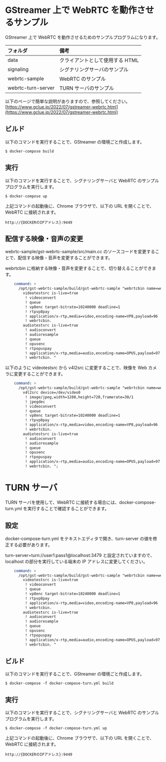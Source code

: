 # GStreamer 上で WebRTC を動作させるサンプル

GStreamer 上で WebRTC を動作させるためのサンプルプログラムになります。

|フォルダ|備考|
|:--|:--|
|data|クライアントとして使用する HTML|
|signaling|シグナリングサーバのサンプル|
|webrtc-sample|WebRTC のサンプル|
|webrtc-turn-server|TURN サーバのサンプル|

以下のページで簡単な説明がありますので、参照してください。<br>
[https://www.gclue.jp/2022/07/gstreamer-webrtc.html](https://www.gclue.jp/2022/07/gstreamer-webrtc.html)

## ビルド

以下のコマンドを実行することで、GStreamer の環境ごと作成します。

```
$ docker-compose build
```

## 実行

以下のコマンドを実行することで、シグナリングサーバと WebRTC のサンプルプログラムを実行します。

```
$ docker-compose up
```

上記コマンドの起動後に、Chrome ブラウザで、以下の URL を開くことで、WebRTC に接続されます。

```
http://{DOCKERのIPアドレス}:9449
```

## 配信する映像・音声の変更

webrtc-sample/gst-webrtc-sample/src/main.cc のソースコードを変更することで、配信する映像・音声を変更することができます。

webrtcbin に格納する映像・音声を変更することで、切り替えることができます。

```yml
    command: >
      /opt/gst-webrtc-sample/build/gst-webrtc-sample "webrtcbin name=webrtcbin bundle-policy=max-bundle latency=100 stun-server=stun://stun.l.google.com:19302 
        videotestsrc is-live=true 
         ! videoconvert 
         ! queue 
         ! vp8enc target-bitrate=10240000 deadline=1 
         ! rtpvp8pay 
         ! application/x-rtp,media=video,encoding-name=VP8,payload=96 
         ! webrtcbin. 
        audiotestsrc is-live=true 
         ! audioconvert 
         ! audioresample 
         ! queue 
         ! opusenc 
         ! rtpopuspay 
         ! application/x-rtp,media=audio,encoding-name=OPUS,payload=97 
         ! webrtcbin. "
```

以下のように videotestsrc から v4l2src に変更することで、映像を Web カメラに変更することができます。

```yml
    command: >
      /opt/gst-webrtc-sample/build/gst-webrtc-sample "webrtcbin name=webrtcbin bundle-policy=max-bundle latency=100 stun-server=stun://stun.l.google.com:19302 
        v4l2src device=/dev/video0 
         ! image/jpeg,width=1280,height=720,framerate=30/1 
         ! jpegdec 
         ! videoconvert 
         ! queue 
         ! vp8enc target-bitrate=10240000 deadline=1 
         ! rtpvp8pay 
         ! application/x-rtp,media=video,encoding-name=VP8,payload=96 
         ! webrtcbin. 
        audiotestsrc is-live=true 
         ! audioconvert 
         ! audioresample 
         ! queue 
         ! opusenc 
         ! rtpopuspay 
         ! application/x-rtp,media=audio,encoding-name=OPUS,payload=97 
         ! webrtcbin. ";
```

# TURN サーバ

TURN サーバを使用して、WebRTC に接続する場合には、docker-compose-turn.yml を実行することで確認することができます。

## 設定

docker-compose-turn.yml をテキストエディタで開き、turn-server の値を修正する必要があります。<br>

turn-server=turn://user1:pass1@localhost:3479 と設定されていますので、localhost の部分を実行している端末の IP アドレスに変更してください。

```yml
    command: >
      /opt/gst-webrtc-sample/build/gst-webrtc-sample "webrtcbin name=webrtcbin bundle-policy=max-bundle latency=100 turn-server=turn://user1:pass1@localhost:3479 
        videotestsrc is-live=true 
         ! videoconvert 
         ! queue 
         ! vp8enc target-bitrate=10240000 deadline=1 
         ! rtpvp8pay 
         ! application/x-rtp,media=video,encoding-name=VP8,payload=96 
         ! webrtcbin. 
        audiotestsrc is-live=true 
         ! audioconvert 
         ! audioresample 
         ! queue 
         ! opusenc 
         ! rtpopuspay 
         ! application/x-rtp,media=audio,encoding-name=OPUS,payload=97 
         ! webrtcbin. "
```

## ビルド

以下のコマンドを実行することで、GStreamer の環境ごと作成します。

```
$ docker-compose -f docker-compose-turn.yml build
```

## 実行

以下のコマンドを実行することで、シグナリングサーバと WebRTC のサンプルプログラムを実行します。

```
$ docker-compose -f docker-compose-turn.yml up
```

上記コマンドの起動後に、Chrome ブラウザで、以下の URL を開くことで、WebRTC に接続されます。

```
http://{DOCKERのIPアドレス}:9449
```

